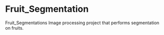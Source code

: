 # Fruit_Segmentation
Fruit_Segmentations Image processing project that performs segmentation on fruits.
